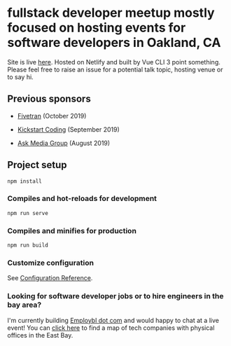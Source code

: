 # fullstack developer meetup mostly focused on hosting events for software developers in Oakland, CA

Site is live [here](https://fullstack-developer-meetup.netlify.com/#/). Hosted on Netlify and built by Vue CLI 3 point something. Please feel free to raise an issue for a potential talk topic, hosting venue or to say hi.

## Previous sponsors

- [Fivetran](https://fivetran.com/) (October 2019)

- [Kickstart Coding](https://kickstartcoding.com/) (September 2019)

- [Ask Media Group](https://www.askmediagroup.com/) (August 2019)

## Project setup
```
npm install
```

### Compiles and hot-reloads for development
```
npm run serve
```

### Compiles and minifies for production
```
npm run build
```

### Customize configuration
See [Configuration Reference](https://cli.vuejs.org/config/).

### Looking for software developer jobs or to hire engineers in the bay area?

I'm currently building [Employbl dot com](https://employbl.com/) and would happy to chat at a live event! You can [click here](https://employbl.com/companies-in-east-bay) to find a map of tech companies with physical offices in the East Bay.
